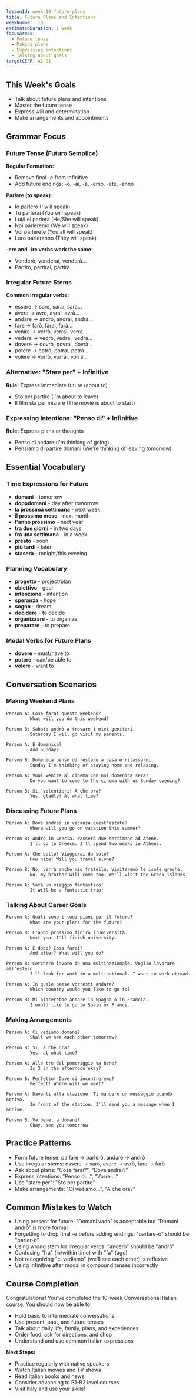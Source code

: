 ```yaml
---
lessonId: week-10-future-plans
title: Future Plans and Intentions
weekNumber: 10
estimatedDuration: 1 week
focusAreas:
  - Future tense
  - Making plans
  - Expressing intentions
  - Talking about goals
targetCEFR: A2-B1
---
```


## This Week's Goals

- Talk about future plans and intentions
- Master the future tense
- Express will and determination
- Make arrangements and appointments

## Grammar Focus

### Future Tense (Futuro Semplice)

**Regular Formation:**
- Remove final -e from infinitive
- Add future endings: -ò, -ai, -à, -emo, -ete, -anno

**Parlare (to speak):**
- Io parlerò (I will speak)
- Tu parlerai (You will speak)
- Lui/Lei parlerà (He/She will speak)
- Noi parleremo (We will speak)
- Voi parlerete (You all will speak)
- Loro parleranno (They will speak)

**-ere and -ire verbs work the same:**
- Venderò, venderai, venderà...
- Partirò, partirai, partirà...

### Irregular Future Stems

**Common irregular verbs:**
- essere → sarò, sarai, sarà...
- avere → avrò, avrai, avrà...
- andare → andrò, andrai, andrà...
- fare → farò, farai, farà...
- venire → verrò, verrai, verrà...
- vedere → vedrò, vedrai, vedrà...
- dovere → dovrò, dovrai, dovrà...
- potere → potrò, potrai, potrà...
- volere → vorrò, vorrai, vorrà...

### Alternative: "Stare per" + Infinitive

**Rule:** Express immediate future (about to)
- Sto per partire (I'm about to leave)
- Il film sta per iniziare (The movie is about to start)

### Expressing Intentions: "Penso di" + Infinitive

**Rule:** Express plans or thoughts
- Penso di andare (I'm thinking of going)
- Pensiamo di partire domani (We're thinking of leaving tomorrow)

## Essential Vocabulary

### Time Expressions for Future
- **domani** - tomorrow
- **dopodomani** - day after tomorrow
- **la prossima settimana** - next week
- **il prossimo mese** - next month
- **l'anno prossimo** - next year
- **tra due giorni** - in two days
- **fra una settimana** - in a week
- **presto** - soon
- **più tardi** - later
- **stasera** - tonight/this evening

### Planning Vocabulary
- **progetto** - project/plan
- **obiettivo** - goal
- **intenzione** - intention
- **speranza** - hope
- **sogno** - dream
- **decidere** - to decide
- **organizzare** - to organize
- **preparare** - to prepare

### Modal Verbs for Future Plans
- **dovere** - must/have to
- **potere** - can/be able to
- **volere** - want to

## Conversation Scenarios

### Making Weekend Plans

```
Person A: Cosa farai questo weekend?
         What will you do this weekend?

Person B: Sabato andrò a trovare i miei genitori.
         Saturday I will go visit my parents.

Person A: E domenica?
         And Sunday?

Person B: Domenica penso di restare a casa e rilassarmi.
         Sunday I'm thinking of staying home and relaxing.

Person A: Vuoi venire al cinema con noi domenica sera?
         Do you want to come to the cinema with us Sunday evening?

Person B: Sì, volentieri! A che ora?
         Yes, gladly! At what time?
```

### Discussing Future Plans

```
Person A: Dove andrai in vacanza quest'estate?
         Where will you go on vacation this summer?

Person B: Andrò in Grecia. Passerò due settimane ad Atene.
         I'll go to Greece. I'll spend two weeks in Athens.

Person A: Che bello! Viaggerai da solo?
         How nice! Will you travel alone?

Person B: No, verrà anche mio fratello. Visiteremo le isole greche.
         No, my brother will come too. We'll visit the Greek islands.

Person A: Sarà un viaggio fantastico!
         It will be a fantastic trip!
```

### Talking About Career Goals

```
Person A: Quali sono i tuoi piani per il futuro?
         What are your plans for the future?

Person B: L'anno prossimo finirò l'università.
         Next year I'll finish university.

Person A: E dopo? Cosa farai?
         And after? What will you do?

Person B: Cercherò lavoro in una multinazionale. Voglio lavorare all'estero.
         I'll look for work in a multinational. I want to work abroad.

Person A: In quale paese vorresti andare?
         Which country would you like to go to?

Person B: Mi piacerebbe andare in Spagna o in Francia.
         I would like to go to Spain or France.
```

### Making Arrangements

```
Person A: Ci vediamo domani?
         Shall we see each other tomorrow?

Person B: Sì, a che ora?
         Yes, at what time?

Person A: Alle tre del pomeriggio va bene?
         Is 3 in the afternoon okay?

Person B: Perfetto! Dove ci incontreremo?
         Perfect! Where will we meet?

Person A: Davanti alla stazione. Ti manderò un messaggio quando arrivo.
         In front of the station. I'll send you a message when I arrive.

Person B: Va bene, a domani!
         Okay, see you tomorrow!
```

## Practice Patterns

- Form future tense: parlare → parlerò, andare → andrò
- Use irregular stems: essere → sarò, avere → avrò, fare → farò
- Ask about plans: "Cosa farai?", "Dove andrai?"
- Express intentions: "Penso di...", "Vorrei..."
- Use "stare per": "Sto per partire"
- Make arrangements: "Ci vediamo...", "A che ora?"

## Common Mistakes to Watch

- Using present for future: "Domani vado" is acceptable but "Domani andrò" is more formal
- Forgetting to drop final -e before adding endings: "parlare-ò" should be "parler-ò"
- Using wrong stem for irregular verbs: "anderò" should be "andrò"
- Confusing "fra" (in/within time) with "fa" (ago)
- Not recognizing "ci vediamo" (we'll see each other) is reflexive
- Using infinitive after modal in compound tenses incorrectly

## Course Completion

Congratulations! You've completed the 10-week Conversational Italian course. You should now be able to:
- Hold basic to intermediate conversations
- Use present, past, and future tenses
- Talk about daily life, family, plans, and experiences
- Order food, ask for directions, and shop
- Understand and use common Italian expressions

**Next Steps:**
- Practice regularly with native speakers
- Watch Italian movies and TV shows
- Read Italian books and news
- Consider advancing to B1-B2 level courses
- Visit Italy and use your skills!
